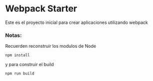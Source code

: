 # Webpack Starter

Este es el proyecto inicial para crear aplicaciones utilizando webpack

### Notas:
Recuerden reconstruir los modulos de Node
```
npm install
```

y para construir el build
```
npm run build
```